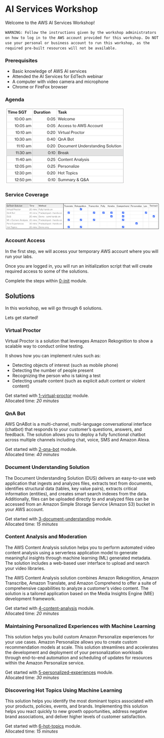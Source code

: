 # AI Services Workshop
Welcome to the AWS AI Services Workshop!

`WARNING: Follow the instructions given by the workshop administrators on how to log in to the AWS account provided for this workshop. Do NOT use your personal or business account to run this workshop, as the required pre-built resources will not be available.`


### Prerequisites
- Basic knowledge of AWS AI services
- Attended the AI Services for EdTech webinar
- A computer with video camera and microphone
- Chrome or FireFox browser

### Agenda
![Agenda](./images/agenda-v1.png)

### Service Coverage
![Service Coverage](./images/service-coverage.png)

### Account Access
In the first step, we will access your temporary AWS account where you will run your labs.

Once you are logged in, you will run an initialization script that will create required access to some of the solutions.

Complete the steps within [0-init](./0-init/README.md) module.

## Solutions
In this workshop, we will go through 6 solutions.

Lets get started!
### Virtual Proctor
Virtual Proctor is a solution that leverages Amazon Rekognition to show a scalable way to conduct online testing.

It shows how you can implement rules such as:
- Detecting objects of interest (such as mobile phone)
- Detecting the number of people present
- Recognizing the person who is taking a test
- Detecting unsafe content (such as explicit adult content or violent content)

Get started with [1-virtual-proctor](./1-virtual-proctor/README.md) module. </br>
Allocated time: *20 minutes* </br>

### QnA Bot
AWS QnABot is a multi-channel, multi-language conversational interface (chatbot) that responds to your customer’s questions, answers, and feedback. The solution allows you to deploy a fully functional chatbot across multiple channels including chat, voice, SMS and Amazon Alexa. 

Get started with [2-qna-bot](./2-qna-bot/README.md) module. </br>
Allocated time: *40 minutes* </br>

### Document Understanding Solution
The Document Understanding Solution (DUS) delivers an easy-to-use web application that ingests and analyzes files, extracts text from documents, identifies structural data (tables, key value pairs), extracts critical information (entities), and creates smart search indexes from the data. Additionally, files can be uploaded directly to and analyzed files can be accessed from an Amazon Simple Storage Service (Amazon S3) bucket in your AWS account.

Get started with [3-document-understanding](./3-document-understanding/README.md) module. </br>
Allocated time: *15 minutes* </br>

### Content Analysis and Moderation
The AWS Content Analysis solution helps you to perform automated video content analysis using a serverless application model to generate meaningful insights through machine learning (ML) generated metadata. The solution includes a web-based user interface to upload and search your video libraries.

The AWS Content Analysis solution combines Amazon Rekognition, Amazon Transcribe, Amazon Translate, and Amazon Comprehend to offer a suite of comprehensive capabilities to analyze a customer’s video content. The solution is a tailored application based on the Media Insights Engine (MIE) development framework.

Get started with [4-content-analysis](./4-content-analysis/README.md) module. </br>
Allocated time: *20 minutes* </br>

### Maintaining Personalized Experiences with Machine Learning
This solution helps you build custom Amazon Personalize experiences for your use cases. Amazon Personalize allows you to create custom recommendation models at scale. This solution streamlines and accelerates the development and deployment of your personalization workloads through end-to-end automation and scheduling of updates for resources within the Amazon Personalize service.

Get started with [5-personalized-experiences](./5-personalized-experiences/README.md) module. </br>
Allocated time: *30 minutes* </br>

### Discovering Hot Topics Using Machine Learning
This solution helps you identify the most dominant topics associated with your products, policies, events, and brands. Implementing this solution helps you react quickly to new growth opportunities, address negative brand associations, and deliver higher levels of customer satisfaction.

Get started with [6-hot-topics](./6-hot-topics/README.md) module. </br>
Allocated time: *15 minutes* </br>